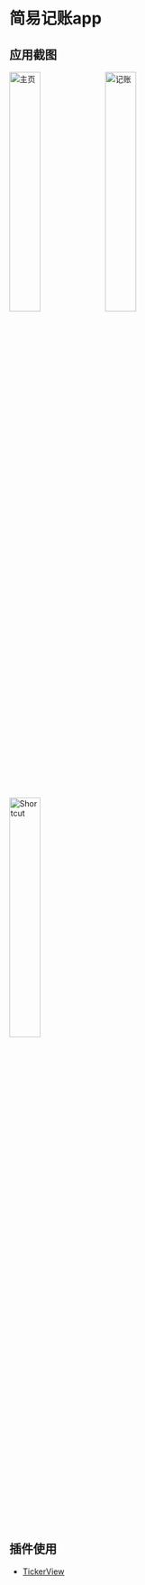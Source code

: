 # 简易记账app

## 应用截图
<img src="https://github.com/terencehyz/AccountingApp/blob/master/docs/Screenshot_1.png" alt="主页" width="33%">
<img src="https://github.com/terencehyz/AccountingApp/blob/master/docs/Screenshot_2.png" alt="记账" width="33%">
<img src="https://github.com/terencehyz/AccountingApp/blob/master/docs/Screenshot_3.png" alt="Shortcut" width="33%">

## 插件使用
- [TickerView](https://github.com/robinhood/ticker)